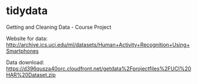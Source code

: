 # tidydata
Getting and Cleaning Data - Course Project

Website for data:
http://archive.ics.uci.edu/ml/datasets/Human+Activity+Recognition+Using+Smartphones

Data download:
https://d396qusza40orc.cloudfront.net/getdata%2Fprojectfiles%2FUCI%20HAR%20Dataset.zip 

